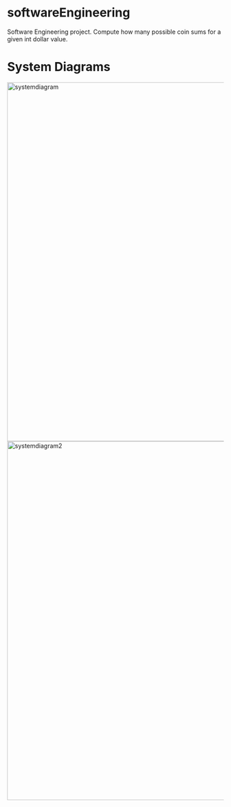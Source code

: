 # softwareEngineering
Software Engineering project. Compute how many possible coin sums for a given int dollar value. 

# System Diagrams

<img width="834" alt="systemdiagram" src="https://github.com/Shelacula/softwareEngineering/assets/40150200/6bcda836-01cb-4dcb-b2ac-bea9967f37f7">
<img width="834" alt="systemdiagram2" src="https://github.com/Shelacula/softwareEngineering/assets/40150200/1cd6522c-eb94-433c-9324-245a88a0cb2f">
